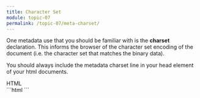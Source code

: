 ```yaml
---
title: Character Set
module: topic-07
permalink: /topic-07/meta-charset/
---
```



<div class="divider-heading"></div>

One metadata use that you should be familiar with is the **charset** declaration. This informs the browser of the character set encoding of the document (i.e. the character set that matches the binary data).

You should always include the metadata charset line in your head element of your html documents.

<div id="code-heading">HTML</div>
```html
<meta charset="utf-8">
```
